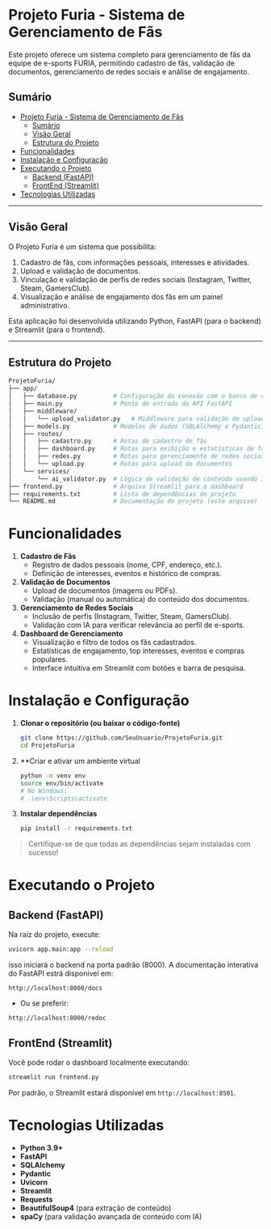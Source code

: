 # Projeto Furia - Sistema de Gerenciamento de Fãs

Este projeto oferece um sistema completo para gerenciamento de fãs da equipe de e-sports FURIA, permitindo cadastro de fãs, validação de documentos, gerenciamento de redes sociais e análise de engajamento.

## Sumário

- [Projeto Furia - Sistema de Gerenciamento de Fãs](#projeto-furia---sistema-de-gerenciamento-de-fãs)
  - [Sumário](#sumário)
  - [Visão Geral](#visão-geral)
  - [Estrutura do Projeto](#estrutura-do-projeto)
- [Funcionalidades](#funcionalidades)
- [Instalação e Configuração](#instalação-e-configuração)
- [Executando o Projeto](#executando-o-projeto)
  - [Backend (FastAPI)](#backend-fastapi)
  - [FrontEnd (Streamlit)](#frontend-streamlit)
- [Tecnologias Utilizadas](#tecnologias-utilizadas)

---

## Visão Geral

O Projeto Furia é um sistema que possibilita:

1. Cadastro de fãs, com informações pessoais, interesses e atividades.
2. Upload e validação de documentos.
3. Vinculação e validação de perfis de redes sociais (Instagram, Twitter, Steam, GamersClub).
4. Visualização e análise de engajamento dos fãs em um painel administrativo.

Esta aplicação foi desenvolvida utilizando Python, FastAPI (para o backend) e Streamlit (para o frontend).

---

## Estrutura do Projeto

```bash
ProjetoFuria/
├── app/
│   ├── database.py          # Configuração da conexão com o banco de dados
│   ├── main.py              # Ponto de entrada da API FastAPI
│   ├── middleware/
│   │   └── upload_validator.py   # Middleware para validação de uploads
│   ├── models.py            # Modelos de dados (SQLAlchemy e Pydantic)
│   ├── routes/
│   │   ├── cadastro.py      # Rotas de cadastro de fãs
│   │   ├── dashboard.py     # Rotas para exibição e estatísticas de fãs
│   │   ├── redes.py         # Rotas para gerenciamento de redes sociais
│   │   └── upload.py        # Rotas para upload de documentos
│   └── services/
│       └── ai_validator.py  # Lógica de validação de conteúdo usando IA
├── frontend.py              # Arquivo Streamlit para o dashboard
├── requirements.txt         # Lista de dependências do projeto
└── README.md                # Documentação do projeto (este arquivo)
```

# Funcionalidades

1. **Cadastro de Fãs**
    - Registro de dados pessoais (nome, CPF, endereço, etc.).
    - Definição de interesses, eventos e histórico de compras.
2. **Validação de Documentos**
    - Upload de documentos (imagens ou PDFs).
    - Validação (manual ou automática) do conteúdo dos documentos.
3. **Gerenciamento de Redes Sociais**
    - Inclusão de perfis (Instagram, Twitter, Steam, GamersClub).
    - Validação com IA para verificar relevância ao perfil de e-sports.
4. **Dashboard de Gerenciamento**
    - Visualização e filtro de todos os fãs cadastrados.
    - Estatísticas de engajamento, top interesses, eventos e compras populares.
    - Interface intuitiva em Streamlit com botões e barra de pesquisa.

# Instalação e Configuração
1. **Clonar o repositório (ou baixar o código-fonte)**
   ```bash
   git clone https://github.com/SeuUsuario/ProjetoFuria.git
   cd ProjetoFuria
   ```
2. **Criar e ativar um ambiente virtual
    ```bash
    python -m venv env
    source env/bin/activate
    # No Windows:
    # .\env\Scripts\activate
   ```
3. **Instalar dependências**
   ```bash
   pip install -r requirements.txt
   ```
> Certifique-se de que todas as dependências sejam instaladas com sucesso!

# Executando o Projeto
## Backend (FastAPI)
Na raiz do projeto, execute:
```bash
uvicorn app.main:app --reload
```
isso iniciará o backend na porta padrão (8000). A documentação interativa do FastAPI estrá disponivel em:
```plaintext
http://localhost:8000/docs
```
- Ou se preferir:
```plaintext
http://localhost:8000/redoc
```
## FrontEnd (Streamlit)
Você pode rodar o dashboard localmente executando:
```bash
streamlit run frontend.py
```
Por padrão, o Streamlit estará disponível em `http://localhost:8501`.

# Tecnologias Utilizadas
- **Python 3.9+**
- **FastAPI**
- **SQLAlchemy**
- **Pydantic**
- **Uvicorn**
- **Streamlit**
- **Requests**
- **BeautifulSoup4** (para extração de conteúdo)
- **spaCy** (para validação avançada de conteúdo com IA)